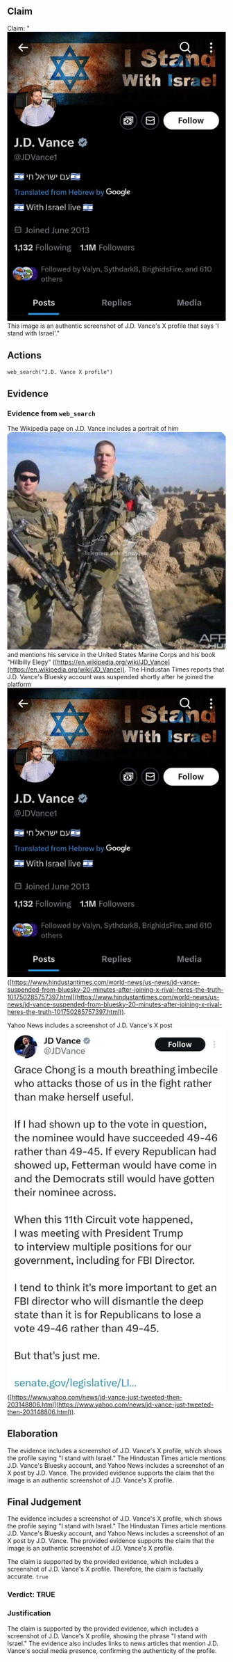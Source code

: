 ## Claim
Claim: "![image 19](media/26.jpg) This image is an authentic screenshot of J.D. Vance's X profile that says 'I stand with Israel'."

## Actions
```
web_search("J.D. Vance X profile")
```

## Evidence
### Evidence from `web_search`
The Wikipedia page on J.D. Vance includes a portrait of him ![image 1](media/0.jpg) and mentions his service in the United States Marine Corps and his book "Hillbilly Elegy" ([https://en.wikipedia.org/wiki/JD_Vance](https://en.wikipedia.org/wiki/JD_Vance)). The Hindustan Times reports that J.D. Vance's Bluesky account was suspended shortly after he joined the platform ![image 19](media/26.jpg) ([https://www.hindustantimes.com/world-news/us-news/jd-vance-suspended-from-bluesky-20-minutes-after-joining-x-rival-heres-the-truth-101750285757397.html](https://www.hindustantimes.com/world-news/us-news/jd-vance-suspended-from-bluesky-20-minutes-after-joining-x-rival-heres-the-truth-101750285757397.html)).

Yahoo News includes a screenshot of J.D. Vance's X post ![image 1058](media/2025-07-20_10-12-1753006359-449536.jpg) ([https://www.yahoo.com/news/jd-vance-just-tweeted-then-203148806.html](https://www.yahoo.com/news/jd-vance-just-tweeted-then-203148806.html)).


## Elaboration
The evidence includes a screenshot of J.D. Vance's X profile, which shows the profile saying "I stand with Israel." The Hindustan Times article mentions J.D. Vance's Bluesky account, and Yahoo News includes a screenshot of an X post by J.D. Vance. The provided evidence supports the claim that the image is an authentic screenshot of J.D. Vance's X profile.


## Final Judgement
The evidence includes a screenshot of J.D. Vance's X profile, which shows the profile saying "I stand with Israel." The Hindustan Times article mentions J.D. Vance's Bluesky account, and Yahoo News includes a screenshot of an X post by J.D. Vance. The provided evidence supports the claim that the image is an authentic screenshot of J.D. Vance's X profile.

The claim is supported by the provided evidence, which includes a screenshot of J.D. Vance's X profile. Therefore, the claim is factually accurate. `true`


### Verdict: TRUE

### Justification
The claim is supported by the provided evidence, which includes a screenshot of J.D. Vance's X profile, showing the phrase "I stand with Israel." The evidence also includes links to news articles that mention J.D. Vance's social media presence, confirming the authenticity of the profile.
